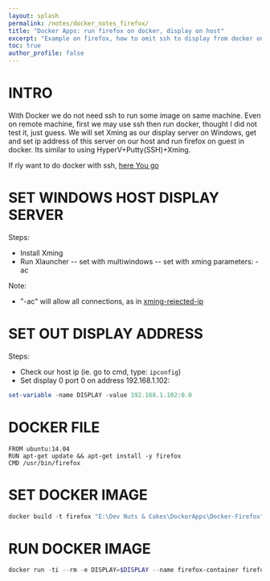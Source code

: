 ```yaml
---
layout: splash
permalink: /notes/docker_notes_firefox/
title: "Docker Apps: run firefox on docker, display on host"
excerpt: "Example on firefox, how to omit ssh to display from docker on host."
toc: true
author_profile: false
---
```


# INTRO

With Docker we do not need ssh to run some image on same machine. Even on remote machine,
first we may use ssh then run docker, thought I did not test it, just guess. 
We will set Xming as our display server on Windows, get and set ip address of this server
on our host and run firefox on guest in docker. Its similar to using HyperV+Putty(SSH)+Xming.

If rly want to do docker with ssh, [here You go](https://hub.docker.com/r/robertdebock/docker-centos-openssh/)

# SET WINDOWS HOST DISPLAY SERVER

Steps:
- Install Xming
- Run Xlauncher
-- set with multiwindows
-- set with xming parameters: -ac 

Note:
- "-ac" will allow all connections, 
as in [xming-rejected-ip](http://theunixtips.com/xming-client-4-rejected-from-ip/)

# SET OUT DISPLAY ADDRESS 

Steps:
- Check our host ip (ie. go to cmd, type: `ipconfig`)
- Set display 0 port 0 on address 192.168.1.102:

```powershell
set-variable -name DISPLAY -value 192.168.1.102:0.0
```

# DOCKER FILE

```Batch
FROM ubuntu:14.04
RUN apt-get update && apt-get install -y firefox
CMD /usr/bin/firefox
```

# SET DOCKER IMAGE

```powershell
docker build -t firefox "E:\Dev Nuts & Cakes\DockerApps\Docker-Firefox"
```

# RUN DOCKER IMAGE

```powershell
docker run -ti --rm -e DISPLAY=$DISPLAY --name firefox-container firefox
```